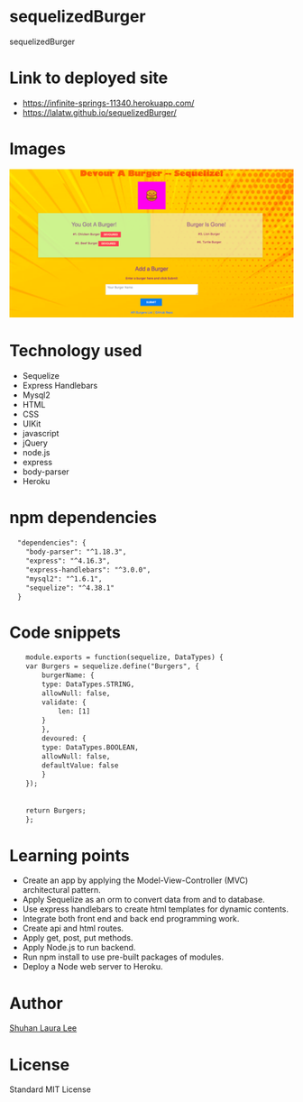 # sequelizedBurger
sequelizedBurger

# Link to deployed site
* https://infinite-springs-11340.herokuapp.com/
* https://lalatw.github.io/sequelizedBurger/


# Images
![SequelizedBurger Assignment](/public/assets/img/screenshot.png)


# Technology used
* Sequelize
* Express Handlebars
* Mysql2
* HTML
* CSS
* UIKit
* javascript
* jQuery
* node.js
* express
* body-parser
* Heroku


# npm dependencies

```
  "dependencies": {
    "body-parser": "^1.18.3",
    "express": "^4.16.3",
    "express-handlebars": "^3.0.0",
    "mysql2": "^1.6.1",
    "sequelize": "^4.38.1"
  }
```

# Code snippets

```
    module.exports = function(sequelize, DataTypes) {
    var Burgers = sequelize.define("Burgers", {
        burgerName: {
        type: DataTypes.STRING,
        allowNull: false,
        validate: {
            len: [1]
        }
        },
        devoured: {
        type: DataTypes.BOOLEAN, 
        allowNull: false,
        defaultValue: false
        }
    });


    return Burgers;
    };

```

# Learning points
* Create an app by applying the Model-View-Controller (MVC) architectural pattern.
* Apply Sequelize as an orm to convert data from and to database.
* Use express handlebars to create html templates for dynamic contents.
* Integrate both front end and back end programming work.
* Create api and html routes.
* Apply get, post, put methods.
* Apply Node.js to run backend. 
* Run npm install to use pre-built packages of modules.
* Deploy a Node web server to Heroku.


# Author 
[Shuhan Laura Lee](https://github.com/lalatw/sequelizedBurger)



# License
Standard MIT License
